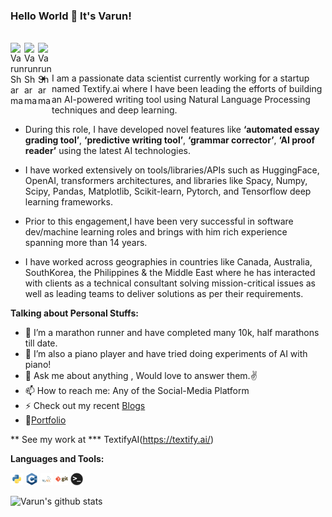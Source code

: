 ### Hello World 👋 It's Varun!

<br/>


<a href="http://linkedin.com/in/varun-sharma-49999712/">
<img align="left" alt="Varun Sharma" width="22px" src="https://cdn.jsdelivr.net/npm/simple-icons@v3/icons/linkedin.svg" />
</a>
<a href="https://medium.com/@sharmavarun.cs/">
<img align="left" alt="Varun Sharma" width="22px" src="https://cdn.jsdelivr.net/npm/simple-icons@v3/icons/medium.svg" />
</a>
<a href="https://www.instagram.com/netgvarun2005/">
<img align="left" alt="Varun Sharma" width="22px" src="https://cdn.jsdelivr.net/npm/simple-icons@v3/icons/instagram.svg" />
</a>
<br />

<br />

- I am a passionate data scientist currently working for a startup named Textify.ai where I have been leading the efforts of building an AI-powered writing tool using Natural Language Processing techniques and deep learning.

- During this role, I have developed novel features like **‘automated essay grading tool’**, **‘predictive writing tool’**, **‘grammar corrector’**, **‘AI proof reader’** using the latest AI technologies. 

- I have worked extensively on tools/libraries/APIs such as HuggingFace, OpenAI, transformers architectures, and libraries like Spacy, Numpy, Scipy, Pandas, 
Matplotlib, Scikit-learn, Pytorch, and Tensorflow deep learning frameworks.

- Prior to this engagement,I have been very successful in software dev/machine learning roles and brings with him rich experience spanning more than 14 years. 

- I have worked across geographies in countries like Canada, Australia, SouthKorea, the Philippines & the Middle East where he has interacted with clients as a technical consultant solving mission-critical issues as well as leading teams to deliver solutions as per their requirements.



**Talking about Personal Stuffs:**

- :runner: I’m a marathon runner and have completed many 10k, half marathons till date.
- :musical_keyboard: I’m also a piano player and have tried doing experiments of AI with piano! 
- 💬 Ask me about anything , Would love to answer them.✌
- 📫 How to reach me: Any of the Social-Media Platform 
- ⚡ Check out my recent [Blogs](https://medium.com/@sharmavarun.cs)
- 📝[Portfolio](https://netgvarun2012.github.io/PianoAnalysisDeepLearning/)


** See my work at ***
TextifyAI(https://textify.ai/)

**Languages and Tools:**


<code><img height="20" src="https://raw.githubusercontent.com/github/explore/80688e429a7d4ef2fca1e82350fe8e3517d3494d/topics/python/python.png"></code>
<code><img height="20" src="https://raw.githubusercontent.com/github/explore/80688e429a7d4ef2fca1e82350fe8e3517d3494d/topics/cpp/cpp.png"></code>
<code><img height="20" src="https://raw.githubusercontent.com/github/explore/80688e429a7d4ef2fca1e82350fe8e3517d3494d/topics/mysql/mysql.png"></code>
<code><img height="20" src="https://raw.githubusercontent.com/github/explore/80688e429a7d4ef2fca1e82350fe8e3517d3494d/topics/git/git.png"></code>
<code><img height="20" src="https://raw.githubusercontent.com/github/explore/80688e429a7d4ef2fca1e82350fe8e3517d3494d/topics/terminal/terminal.png"></code>

![Varun's github stats](https://github-readme-stats.vercel.app/api?username=netgvarun2012&show_icons=true&hide_border=true)
